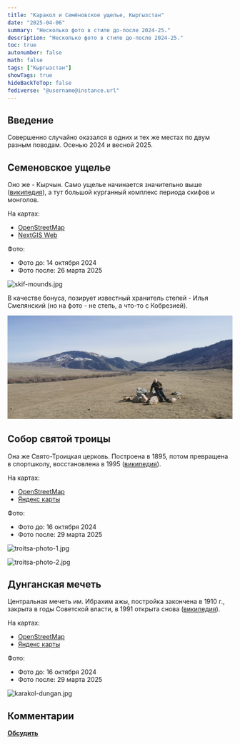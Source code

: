 ```yaml
---
title: "Каракол и Семёновское ущелье, Кыргызстан"
date: "2025-04-06"
summary: "Несколько фото в стиле до-после 2024-25."
description: "Несколько фото в стиле до-после 2024-25."
toc: true
autonumber: false
math: false
tags: ["Кыргызстан"]
showTags: true
hideBackToTop: false
fediverse: "@username@instance.url"
---
```


## Введение

Совершенно случайно оказался в одних и тех же местах по двум разным поводам. Осенью 2024 и весной 2025.

## Семеновское ущелье

Оно же - Кырчын. Само ущелье начинается значительно выше ([википедия](https://ru.wikipedia.org/wiki/%D0%A1%D0%B5%D0%BC%D1%91%D0%BD%D0%BE%D0%B2%D1%81%D0%BA%D0%BE%D0%B5_%D1%83%D1%89%D0%B5%D0%BB%D1%8C%D0%B5)), а тут большой курганный комплекс периода скифов и монголов.

На картах:

* [OpenStreetMap](https://www.openstreetmap.org/#map=15/42.83740/77.49382)
* [NextGIS Web](https://maxim.nextgis.com/resource/8001/display?angle=0&zoom=14&styles=8048,8046,8044,8042,8040,8038,8036,8034,8032,8030,8028,8026,7996,7998&base=basemap_0&lon=77.5004&lat=42.8356)

Фото:

* Фото до: 14 октября 2024
* Фото после: 26 марта 2025

![skif-mounds.jpg](skif-mounds.jpg "Фото автора")

В качестве бонуса, позирует известный хранитель степей - Илья Смелянский (но на фото - не степь, а что-то с Кобрезией).

![IMG_20250326_161606.jpg](IMG_20250326_161606.jpg "Фото автора")

## Собор святой троицы

Она же Свято-Троицкая церковь. Построена в 1895, потом превращена в спортшколу, восстановлена в 1995 ([википедия](https://ru.wikipedia.org/wiki/%D0%A1%D0%B2%D1%8F%D1%82%D0%BE-%D0%A2%D1%80%D0%BE%D0%B8%D1%86%D0%BA%D0%B0%D1%8F_%D1%86%D0%B5%D1%80%D0%BA%D0%BE%D0%B2%D1%8C_(%D0%9A%D0%B0%D1%80%D0%B0%D0%BA%D0%BE%D0%BB))).

На картах:

* [OpenStreetMap](https://www.openstreetmap.org/#map=18/42.489157/78.394431)
* [Яндекс карты](https://yandex.ru/maps/36948/karakol/?ll=78.394870%2C42.489163&z=17.1)

Фото:

* Фото до: 16 октября 2024
* Фото после: 29 марта 2025

![troitsa-photo-1.jpg](troitsa-photo-1.jpg "Фото автора")

![troitsa-photo-2.jpg](troitsa-photo-2.jpg "Фото автора")

## Дунганская мечеть

Центральная мечеть им. Ибрахим ажы, постройка закончена в 1910 г., закрыта в годы Советской власти, в 1991 открыта снова ([википедия](https://ru.wikipedia.org/wiki/%D0%94%D1%83%D0%BD%D0%B3%D0%B0%D0%BD%D1%81%D0%BA%D0%B0%D1%8F_%D0%BC%D0%B5%D1%87%D0%B5%D1%82%D1%8C_(%D0%9A%D0%B0%D1%80%D0%B0%D0%BA%D0%BE%D0%BB))).

На картах:

* [OpenStreetMap](https://www.openstreetmap.org/#map=19/42.497362/78.391000)
* [Яндекс карты](https://yandex.ru/maps/36948/karakol/?ll=78.390747%2C42.497399&z=17.1)

Фото:

* Фото до: 16 октября 2024
* Фото после: 29 марта 2025

![karakol-dungan.jpg](karakol-dungan.jpg "Фото автора")

## Комментарии

[**Обсудить**](https://t.me/answer42geo/77)
